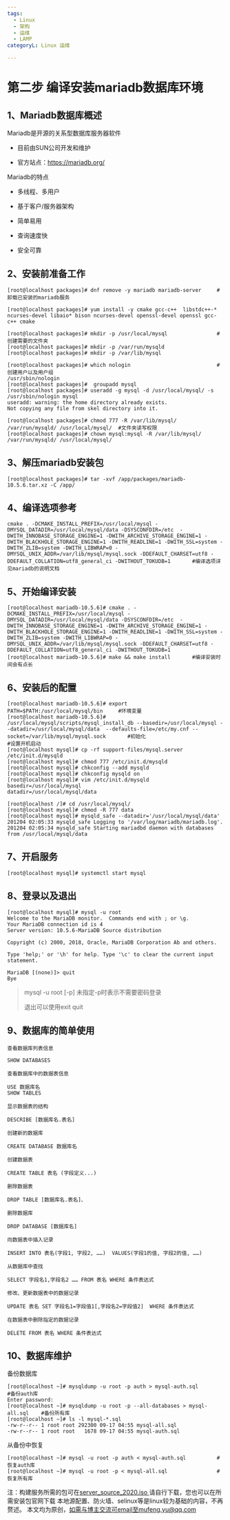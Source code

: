 ```yaml
---
tags: 
  - Linux
  - 架构
  - 运维
  - LAMP
categoryL: Linux 运维

---
```


# 第二步 编译安装mariadb数据库环境


## 1、Mariadb数据库概述

Mariadb是开源的关系型数据库服务器软件

- 目前由SUN公司开发和维护

- 官方站点：https://mariadb.org/

Mariadb的特点

- 多线程、多用户

- 基于客户/服务器架构

- 简单易用

- 查询速度快

- 安全可靠

## 2、安装前准备工作

```
[root@localhost packages]# dnf remove -y mariadb mariadb-server		#卸载已安装的mariadb服务

[root@localhost packages]# yum install -y cmake gcc-c++  libstdc++-*  ncurses-devel libaio* bison ncurses-devel openssl-devel openssl gcc-c++ cmake 

[root@localhost packages]# mkdir -p /usr/local/mysql				#创建需要的文件夹
[root@localhost packages]# mkdir -p /var/run/mysqld
[root@localhost packages]# mkdir -p /var/lib/mysql

[root@localhost packages]# which nologin							#创建用户以及用户组
/usr/sbin/nologin
[root@localhost packages]#  groupadd mysql
[root@localhost packages]# useradd -g mysql -d /usr/local/mysql/ -s /usr/sbin/nologin mysql
useradd: warning: the home directory already exists.
Not copying any file from skel directory into it.

[root@localhost packages]# chmod 777 -R /var/lib/mysql/ /var/run/mysqld/ /usr/local/mysql/	#文件夹读写权限
[root@localhost packages]# chown mysql:mysql -R /var/lib/mysql/ /var/run/mysqld/ /usr/local/mysql/
```

## 3、解压mariadb安装包

```
[root@localhost packages]# tar -xvf /app/packages/mariadb-10.5.6.tar.xz -C /app/
```

## 4、编译选项参考

```
cmake . -DCMAKE_INSTALL_PREFIX=/usr/local/mysql -DMYSQL_DATADIR=/usr/local/mysql/data -DSYSCONFDIR=/etc  -DWITH_INNOBASE_STORAGE_ENGINE=1 -DWITH_ARCHIVE_STORAGE_ENGINE=1 -DWITH_BLACKHOLE_STORAGE_ENGINE=1 -DWITH_READLINE=1 -DWITH_SSL=system -DWITH_ZLIB=system -DWITH_LIBWRAP=0 -DMYSQL_UNIX_ADDR=/var/lib/mysql/mysql.sock -DDEFAULT_CHARSET=utf8 -DDEFAULT_COLLATION=utf8_general_ci -DWITHOUT_TOKUDB=1		#编译选项详见mariadb的说明文档
```

## 5、开始编译安装

```
[root@localhost mariadb-10.5.6]# cmake . -DCMAKE_INSTALL_PREFIX=/usr/local/mysql -DMYSQL_DATADIR=/usr/local/mysql/data -DSYSCONFDIR=/etc  -DWITH_INNOBASE_STORAGE_ENGINE=1 -DWITH_ARCHIVE_STORAGE_ENGINE=1 -DWITH_BLACKHOLE_STORAGE_ENGINE=1 -DWITH_READLINE=1 -DWITH_SSL=system -DWITH_ZLIB=system -DWITH_LIBWRAP=0 -DMYSQL_UNIX_ADDR=/var/lib/mysql/mysql.sock -DDEFAULT_CHARSET=utf8 -DDEFAULT_COLLATION=utf8_general_ci -DWITHOUT_TOKUDB=1
[root@localhost mariadb-10.5.6]# make && make install		#编译安装时间会有点长
```

## 6、安装后的配置

```
[root@localhost mariadb-10.5.6]# export PATH=$PATH:/usr/local/mysql/bin		#环境变量
[root@localhost mariadb-10.5.6]# /usr/local/mysql/scripts/mysql_install_db --basedir=/usr/local/mysql --datadir=/usr/local/mysql/data  --defaults-file=/etc/my.cnf --socket=/var/lib/mysql/mysql.sock		#初始化
#设置开机启动
[root@localhost mysql]# cp -rf support-files/mysql.server /etc/init.d/mysqld 
[root@localhost mysql]# chmod 777 /etc/init.d/mysqld 
[root@localhost mysql]# chkconfig --add mysqld
[root@localhost mysql]# chkconfig mysqld on  
[root@localhost mysql]# vim /etc/init.d/mysqld 
basedir=/usr/local/mysql
datadir=/usr/local/mysql/data

[root@localhost /]# cd /usr/local/mysql/
[root@localhost mysql]# chmod -R 777 data
[root@localhost mysql]# mysqld_safe --datadir='/usr/local/mysql/data'
201204 02:05:33 mysqld_safe Logging to '/var/log/mariadb/mariadb.log'.
201204 02:05:34 mysqld_safe Starting mariadbd daemon with databases from /usr/local/mysql/data
```

## 7、开启服务

```
[root@localhost mysql]# systemctl start mysql
```

## 8、登录以及退出

```
[root@localhost mysql]# mysql -u root
Welcome to the MariaDB monitor.  Commands end with ; or \g.
Your MariaDB connection id is 4
Server version: 10.5.6-MariaDB Source distribution

Copyright (c) 2000, 2018, Oracle, MariaDB Corporation Ab and others.

Type 'help;' or '\h' for help. Type '\c' to clear the current input statement.

MariaDB [(none)]> quit
Bye
```

> mysql -u root [-p] 未指定-p时表示不需要密码登录
>
> 退出可以使用exit quit 

## 9、数据库的简单使用

	查看数据库列表信息

```
SHOW DATABASES
```

	查看数据库中的数据表信息

```
USE 数据库名
SHOW TABLES
```

	显示数据表的结构

```
DESCRIBE [数据库名.表名]
```

	创建新的数据库

```
CREATE DATABASE 数据库名
```

	创建数据表

```
CREATE TABLE 表名 (字段定义...)
```

	删除数据表

```
DROP TABLE [数据库名.表名]、
```

	删除数据库

```
DROP DATABASE [数据库名]
```

	向数据表中插入记录

```
INSERT INTO 表名(字段1, 字段2, ……)  VALUES(字段1的值, 字段2的值, ……) 
```

	从数据库中查找

```
SELECT 字段名1,字段名2 …… FROM 表名 WHERE 条件表达式
```

	修改、更新数据表中的数据记录

```
UPDATE 表名 SET 字段名1=字段值1[,字段名2=字段值2]  WHERE 条件表达式
```

	在数据表中删除指定的数据记录

```
DELETE FROM 表名 WHERE 条件表达式
```

## 10、数据库维护

备份数据库

```
[root@localhost ~]# mysqldump -u root -p auth > mysql-auth.sql				#备份auth库
Enter password:
[root@localhost ~]# mysqldump -u root -p --all-databases > mysql-all.sql	#备份所有库
[root@localhost ~]# ls -l mysql-*.sql
-rw-r--r-- 1 root root 292300 09-17 04:55 mysql-all.sql
-rw-r--r-- 1 root root   1678 09-17 04:55 mysql-auth.sql
```

从备份中恢复

```
[root@localhost ~]# mysql -u root -p auth < mysql-auth.sql			#恢复auth库 
[root@localhost ~]# mysql -u root -p < mysql-all.sql 				#恢复所有库
```

注：构建服务所需的包可在[server_source_2020.iso ](https://download.csdn.net/download/qq_45417634/13208956)请自行下载，您也可以在所需安装包官网下载
本地源配置、防火墙、selinux等是linux较为基础的内容，不再赘述。
本文均为原创，如需与博主交流可email至mufeng.yu@qq.com